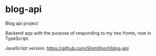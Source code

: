 # blog-api

Blog api project

Backend app with the purpose of responding to my two fronts, now in TypeScript.

JavaScript version: https://github.com/ShimShon1/blog-api
